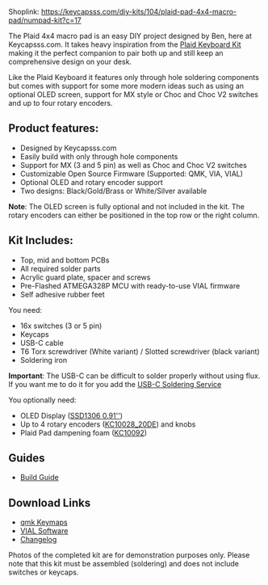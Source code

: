 Shoplink: https://keycapsss.com/diy-kits/104/plaid-pad-4x4-macro-pad/numpad-kit?c=17

The Plaid 4x4 macro pad is an easy DIY project designed by Ben, here at Keycapsss.com. It takes heavy inspiration from the [Plaid Keyboard Kit](https://keycapsss.com/diy-kits/90/plaid-gold-keyboard-kit-usb-c-mx/choc?c=17) making it the perfect companion to pair both up and still keep an comprehensive design on your desk.

Like the Plaid Keyboard it features only through hole soldering components but comes with support for some more modern ideas such as using an optional OLED screen, support for MX style or Choc and Choc V2 switches and up to four rotary encoders. 

## Product features:
* Designed by Keycapsss.com
* Easily build with only through hole components
* Support for MX (3 and 5 pin) as well as Choc and Choc V2 switches 
* Customizable Open Source Firmware (Supported: QMK, VIA, VIAL)
* Optional OLED and rotary encoder support
* Two designs: Black/Gold/Brass or White/Silver available

**Note**: The OLED screen is fully optional and not included in the kit. The rotary encoders can either be positioned in the top row or the right column.

## Kit Includes:
* Top, mid and bottom PCBs
* All required solder parts
* Acrylic guard plate, spacer and screws
* Pre-Flashed ATMEGA328P MCU with ready-to-use VIAL firmware
* Self adhesive rubber feet

You need:
* 16x switches (3 or 5 pin)
* Keycaps
* USB-C cable
* T6 Torx screwdriver (White variant) / Slotted screwdriver (black variant)
* Soldering iron

**Important**: The USB-C can be difficult to solder properly without using flux. If you want me to do it for you add the [USB-C Soldering Service](https://keycapsss.com/new/123/solder-service-for-usb-c-connector?c=18) 

You optionally need:
* OLED Display ([SSD1306 0.91''](https://keycapsss.com/keyboard-parts/parts/80/0.91-oled-lcd-display-128x32-ssd1306-i2c?number=KC10048_WH))
* Up to 4 rotary encoders ([KC10028_20DE](https://keycapsss.com/keyboard-parts/parts/59/rotary-encoder-with-switch)) and knobs
* Plaid Pad dampening foam ([KC10092](https://keycapsss.com/keyboard-parts/dampening-foam/126/plaid-pad-dampening-foam))

## Guides
* [Build Guide](https://github.com/Keycapsss/Plaid-Pad/blob/master/docs/solder-parts.md)

## Download Links
* [qmk Keymaps](https://github.com/qmk/qmk_firmware/tree/master/keyboards/keycapsss/plaid_pad/keymaps)
* [VIAL Software](https://get.vial.today/)
* [Changelog](https://github.com/Keycapsss/Plaid-Pad/blob/master/docs/changelog.md)

Photos of the completed kit are for demonstration purposes only.
Please note that this kit must be assembled (soldering) and does not include switches or keycaps.
